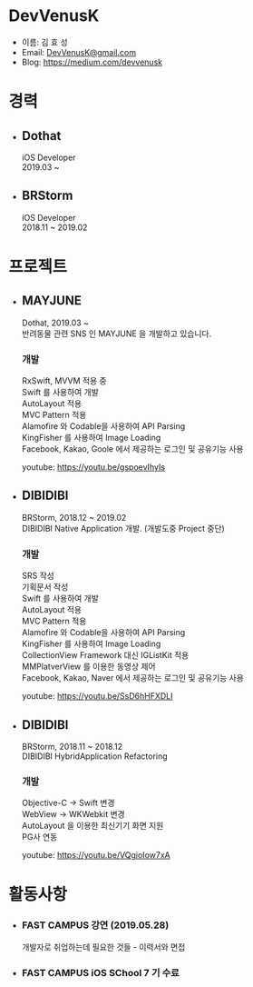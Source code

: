 # DevVenusK

* 이름: 김 효 성 </br>
* Email: DevVenusK@gmail.com </br>
* Blog: https://medium.com/devvenusk

# 경력
 
* ## Dothat </br>
    iOS Developer </br> 
    2019.03 ~
    
* ## BRStorm </br>
    iOS Developer </br>
    2018.11 ~ 2019.02
 
# 프로젝트

* ## MAYJUNE </br>
    Dothat, 2019.03 ~ </br>
    반려동물 관련 SNS 인 MAYJUNE 을 개발하고 있습니다.
    
    ### 개발
    RxSwift, MVVM 적용 중 </br>
    Swift 를 사용하여 개발 </br>
    AutoLayout 적용</br>
    MVC Pattern 적용</br>
    Alamofire 와 Codable을 사용하여 API Parsing</br>
    KingFisher 를 사용하여 Image Loading</br>
    Facebook, Kakao, Goole 에서 제공하는 로그인 및 공유기능 사용</br>
    
    youtube: https://youtu.be/gspoevIhyIs
    
* ## DIBIDIBI </br>
    BRStorm, 2018.12 ~ 2019.02</br>
    DIBIDIBI Native Application 개발.
    (개발도중 Project 중단)
    
    ### 개발
    SRS 작성 </br>
    기획문서 작성 </br>
    Swift 를 사용하여 개발 </br>
    AutoLayout 적용</br>
    MVC Pattern 적용</br>
    Alamofire 와 Codable을 사용하여 API Parsing</br>
    KingFisher 를 사용하여 Image Loading</br>
    CollectionView Framework 대신 IGListKit 적용</br>
    MMPlatverView 를 이용한 동영상 제어 </br>
    Facebook, Kakao, Naver 에서 제공하는 로그인 및 공유기능 사용</br>
    
    youtube: https://youtu.be/SsD6hHFXDLI
    
* ## DIBIDIBI </br>
    BRStorm, 2018.11 ~ 2018.12 </br>
    DIBIDIBI HybridApplication Refactoring
    
    ### 개발
    Objective-C -> Swift 변경</br>
    WebView -> WKWebkit 변경</br>
    AutoLayout 을 이용한 최신기기 화면 지원</br>
    PG사 연동</br>
    
    youtube: https://youtu.be/VQgioIow7xA
     
# 활동사항

* ### FAST CAMPUS 강연 (2019.05.28) </br> 
   개발자로 취업하는데 필요한 것들 - 이력서와 면접 
* ### FAST CAMPUS iOS SChool 7 기 수료

